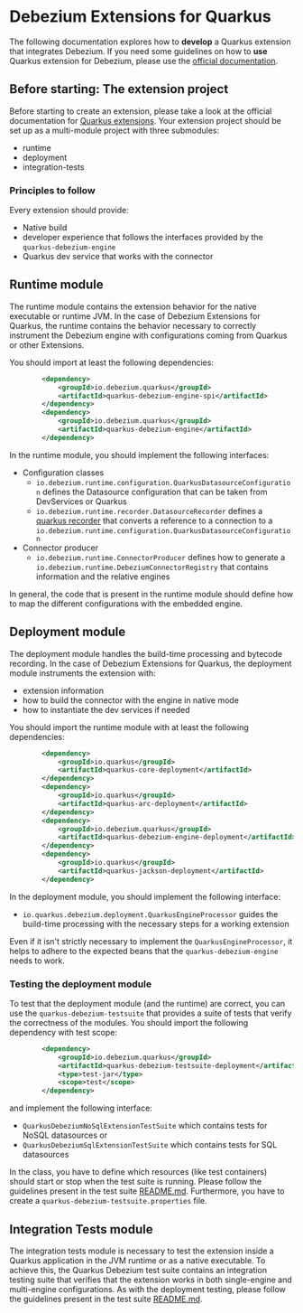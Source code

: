 # Debezium Extensions for Quarkus

The following documentation explores how to **develop** a Quarkus extension that integrates Debezium.
If you need some guidelines on how to **use** Quarkus extension for Debezium, please use the [official documentation](https://debezium.io/documentation/reference/stable/integrations/quarkus-debezium-engine-extension.html).


## Before starting: The extension project

Before starting to create an extension, please take a look at the official documentation for [Quarkus extensions](https://quarkus.io/guides/writing-extensions).
Your extension project should be set up as a multi-module project with three submodules:

- runtime
- deployment
- integration-tests

### Principles to follow

Every extension should provide:

- Native build
- developer experience that follows the interfaces provided by the `quarkus-debezium-engine`
- Quarkus dev service that works with the connector

## Runtime module

The runtime module contains the extension behavior for the native executable or runtime JVM.
In the case of Debezium Extensions for Quarkus, the runtime contains the behavior necessary to correctly instrument the Debezium engine with configurations coming from Quarkus or other Extensions.

You should import at least the following dependencies:

```xml
        <dependency>
            <groupId>io.debezium.quarkus</groupId>
            <artifactId>quarkus-debezium-engine-spi</artifactId>
        </dependency>
        <dependency>
            <groupId>io.debezium.quarkus</groupId>
            <artifactId>quarkus-debezium-engine</artifactId>
        </dependency>
```

In the runtime module, you should implement the following interfaces:

- Configuration classes
  - `io.debezium.runtime.configuration.QuarkusDatasourceConfiguration` defines the Datasource configuration that can be taken from DevServices or Quarkus
  - `io.debezium.runtime.recorder.DatasourceRecorder` defines a [quarkus recorder](https://quarkus.io/guides/writing-extensions#bytecode-recording) that converts a reference to a connection to a `io.debezium.runtime.configuration.QuarkusDatasourceConfiguration`
- Connector producer
  - `io.debezium.runtime.ConnectorProducer` defines how to generate a `io.debezium.runtime.DebeziumConnectorRegistry` that contains information and the relative engines

In general, the code that is present in the runtime module should define how to map the different configurations with the embedded engine.


## Deployment module

The deployment module handles the build-time processing and bytecode recording.
In the case of Debezium Extensions for Quarkus, the deployment module instruments the extension with:

- extension information
- how to build the connector with the engine in native mode
- how to instantiate the dev services if needed

You should import the runtime module with at least the following dependencies:

```xml
        <dependency>
            <groupId>io.quarkus</groupId>
            <artifactId>quarkus-core-deployment</artifactId>
        </dependency>
        <dependency>
            <groupId>io.quarkus</groupId>
            <artifactId>quarkus-arc-deployment</artifactId>
        </dependency>
        <dependency>
            <groupId>io.debezium.quarkus</groupId>
            <artifactId>quarkus-debezium-engine-deployment</artifactId>
        </dependency>
        <dependency>
            <groupId>io.quarkus</groupId>
            <artifactId>quarkus-jackson-deployment</artifactId>
        </dependency>
```

In the deployment module, you should implement the following interface:

- `io.quarkus.debezium.deployment.QuarkusEngineProcessor` guides the build-time processing with the necessary steps for a working extension

Even if it isn't strictly necessary to implement the `QuarkusEngineProcessor`, it helps to adhere to the expected beans that the `quarkus-debezium-engine` needs to work.


### Testing the deployment module

To test that the deployment module (and the runtime) are correct, you can use the `quarkus-debezium-testsuite` that provides a suite of tests that verify the correctness of the modules.
You should import the following dependency with test scope:

```xml
        <dependency>
            <groupId>io.debezium.quarkus</groupId>
            <artifactId>quarkus-debezium-testsuite-deployment</artifactId>
            <type>test-jar</type>
            <scope>test</scope>
        </dependency>
```

and implement the following interface:

- `QuarkusDebeziumNoSqlExtensionTestSuite` which contains tests for NoSQL datasources
or
- `QuarkusDebeziumSqlExtensionTestSuite` which contains tests for SQL datasources

In the class, you have to define which resources (like test containers) should start or stop when the test suite is running.
Please follow the guidelines present in the test suite [README.md](quarkus-debezium-testsuite-parent/README.md).
Furthermore, you have to create a `quarkus-debezium-testsuite.properties` file.

## Integration Tests module

The integration tests module is necessary to test the extension inside a Quarkus application in the JVM runtime or as a native executable.
To achieve this, the Quarkus Debezium test suite contains an integration testing suite that verifies that the extension works in both single-engine and multi-engine configurations.
As with the deployment testing, please follow the guidelines present in the test suite [README.md](quarkus-debezium-testsuite-parent/README.md).